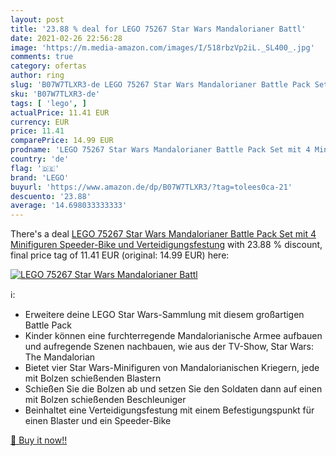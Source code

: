 ```yaml
---
layout: post
title: '23.88 % deal for LEGO 75267 Star Wars Mandalorianer Battl'
date: 2021-02-26 22:56:28
image: 'https://m.media-amazon.com/images/I/518rbzVp2iL._SL400_.jpg'
comments: true
category: ofertas
author: ring
slug: 'B07W7TLXR3-de LEGO 75267 Star Wars Mandalorianer Battle Pack Set mit 4...'
sku: 'B07W7TLXR3-de'
tags: [ 'lego', ]
actualPrice: 11.41 EUR
currency: EUR
price: 11.41
comparePrice: 14.99 EUR
prodname: 'LEGO 75267 Star Wars Mandalorianer Battle Pack Set mit 4 Minifiguren  Speeder-Bike und Verteidigungsfestung'
country: 'de'
flag: '🇩🇪'
brand: 'LEGO'
buyurl: 'https://www.amazon.de/dp/B07W7TLXR3/?tag=tolees0ca-21'
descuento: '23.88'
average: '14.698033333333'
---
```


There's a deal [LEGO 75267 Star Wars Mandalorianer Battle Pack Set mit 4 Minifiguren  Speeder-Bike und Verteidigungsfestung](https://www.amazon.de/dp/B07W7TLXR3/?tag=tolees0ca-21)  with  23.88 % discount, final price tag of  11.41 EUR (original: 14.99 EUR) here:

[![LEGO 75267 Star Wars Mandalorianer Battl](https://m.media-amazon.com/images/I/518rbzVp2iL._SL400_.jpg)](https://www.amazon.de/dp/B07W7TLXR3/?tag=tolees0ca-21)

ℹ️:

- Erweitere deine LEGO Star Wars-Sammlung mit diesem großartigen Battle Pack
- Kinder können eine furchterregende Mandalorianische Armee aufbauen und aufregende Szenen nachbauen, wie aus der TV-Show, Star Wars: The Mandalorian
- Bietet vier Star Wars-Minifiguren von Mandalorianischen Kriegern, jede mit Bolzen schießenden Blastern
- Schießen Sie die Bolzen ab und setzen Sie den Soldaten dann auf einen mit Bolzen schießenden Beschleuniger
- Beinhaltet eine Verteidigungsfestung mit einem Befestigungspunkt für einen Blaster und ein Speeder-Bike

[🛒 Buy it now!!](https://www.amazon.de/dp/B07W7TLXR3/?tag=tolees0ca-21)
